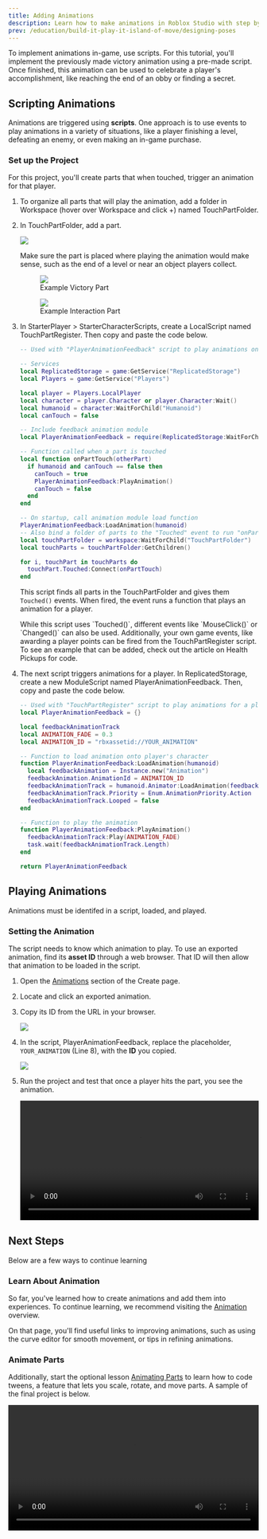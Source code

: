 ```yaml
---
title: Adding Animations
description: Learn how to make animations in Roblox Studio with step by step tutorials in this one hour challenge. Use scripts to add animations into an experience.
prev: /education/build-it-play-it-island-of-move/designing-poses
---
```


To implement animations in-game, use scripts. For this tutorial, you'll implement the previously made victory animation using a pre-made script. Once finished, this animation can be used to celebrate a player's accomplishment, like reaching the end of an obby or finding a secret.

## Scripting Animations

Animations are triggered using **scripts**. One approach is to use events to play animations in a variety of situations, like a player finishing a level, defeating an enemy, or even making an in-game purchase.

### Set up the Project

For this project, you'll create parts that when touched, trigger an animation for that player.

1. To organize all parts that will play the animation, add a folder in Workspace (hover over Workspace and click +) named TouchPartFolder.

2. In TouchPartFolder, add a part.

   <img src="../../assets/education/build-it-play-it-island-of-move-intermediate/bipi_t2_showPartsFolder.png" />

   Make sure the part is placed where playing the animation would make sense, such as the end of a level or near an object players collect.

   <GridContainer numColumns="2">
     <figure>
       <img src="../../assets/education/build-it-play-it-island-of-move-intermediate/bipi_t2_touchedPartExamples_obby.jpg" />
       <figcaption>Example Victory Part</figcaption>
     </figure>
     <figure>
       <img src="../../assets/education/build-it-play-it-island-of-move-intermediate/bipi_t2_touchedPartExamples_treasure.jpg" />
       <figcaption>Example Interaction Part</figcaption>
     </figure>
   </GridContainer>

3. In StarterPlayer > StarterCharacterScripts, create a LocalScript named TouchPartRegister. Then copy and paste the code below.

   ```lua
   -- Used with "PlayerAnimationFeedback" script to play animations on part touches

   -- Services
   local ReplicatedStorage = game:GetService("ReplicatedStorage")
   local Players = game:GetService("Players")

   local player = Players.LocalPlayer
   local character = player.Character or player.Character:Wait()
   local humanoid = character:WaitForChild("Humanoid")
   local canTouch = false

   -- Include feedback animation module
   local PlayerAnimationFeedback = require(ReplicatedStorage:WaitForChild("PlayerAnimationFeedback"))

   -- Function called when a part is touched
   local function onPartTouch(otherPart)
     if humanoid and canTouch == false then
       canTouch = true
       PlayerAnimationFeedback:PlayAnimation()
       canTouch = false
     end
   end

   -- On startup, call animation module load function
   PlayerAnimationFeedback:LoadAnimation(humanoid)
   -- Also bind a folder of parts to the "Touched" event to run "onPartTouch()"
   local touchPartFolder = workspace:WaitForChild("TouchPartFolder")
   local touchParts = touchPartFolder:GetChildren()

   for i, touchPart in touchParts do
     touchPart.Touched:Connect(onPartTouch)
   end
   ```

   This script finds all parts in the TouchPartFolder and gives them `Touched()` events. When fired, the event runs a function that plays an animation for a player.

    <Alert severity="info">
    While this script uses `Touched()`, different events like `MouseClick()` or `Changed()` can also be used. Additionally, your own game events, like awarding a player points can be fired from the TouchPartRegister script. To see an example that can be added, check out the article on Health Pickups for code.
    </Alert>

4. The next script triggers animations for a player. In ReplicatedStorage, create a new ModuleScript named PlayerAnimationFeedback. Then, copy and paste the code below.

   ```lua
   -- Used with "TouchPartRegister" script to play animations for a player
   local PlayerAnimationFeedback = {}

   local feedbackAnimationTrack
   local ANIMATION_FADE = 0.3
   local ANIMATION_ID = "rbxassetid://YOUR_ANIMATION"

   -- Function to load animation onto player's character
   function PlayerAnimationFeedback:LoadAnimation(humanoid)
     local feedbackAnimation = Instance.new("Animation")
     feedbackAnimation.AnimationId = ANIMATION_ID
     feedbackAnimationTrack = humanoid.Animator:LoadAnimation(feedbackAnimation)
     feedbackAnimationTrack.Priority = Enum.AnimationPriority.Action
     feedbackAnimationTrack.Looped = false
   end

   -- Function to play the animation
   function PlayerAnimationFeedback:PlayAnimation()
     feedbackAnimationTrack:Play(ANIMATION_FADE)
     task.wait(feedbackAnimationTrack.Length)
   end

   return PlayerAnimationFeedback

   ```

## Playing Animations

Animations must be identifed in a script, loaded, and played.

### Setting the Animation

The script needs to know which animation to play. To use an exported animation, find its **asset ID** through a web browser. That ID will then allow that animation to be loaded in the script.

1. Open the <a href="https://www.roblox.com/develop?View=24" target="_blank" rel="noopener">Animations</a> section of the Create page.

2. Locate and click an exported animation.

3. Copy its ID from the URL in your browser.

   <img src="../../assets/education/build-it-play-it-island-of-move-intermediate/ccs2020_t2_exportedAnimationWeb_alt.png" />

4. In the script, PlayerAnimationFeedback, replace the placeholder, `YOUR_ANIMATION` (Line 8), with the **ID** you copied.

   <img src="../../assets/education/build-it-play-it-island-of-move-intermediate/showAnimationIDScript.gif" />

5. Run the project and test that once a player hits the part, you see the animation.

   <video controls src="../../assets/education/build-it-play-it-island-of-move-intermediate/victoryPose_finalSingleObbyExample_web.mp4" width="100%"></video>

## Next Steps

Below are a few ways to continue learning

### Learn About Animation

So far, you've learned how to create animations and add them into experiences. To continue learning, we recommend visiting the [Animation](../../animation/index.md) overview.

On that page, you'll find useful links to improving animations, such as using the curve editor for smooth movement, or tips in refining animations.

### Animate Parts

Additionally, start the optional lesson [Animating Parts](../../education/build-it-play-it-island-of-move/animating-parts.md) to learn how to code tweens, a feature that lets you scale, rotate, and move parts. A sample of the final project is below.

<video controls src="../../assets/education/build-it-play-it-island-of-move-intermediate/exampleProject_tweeningButtonDoor.mp4" width="100%"></video>
